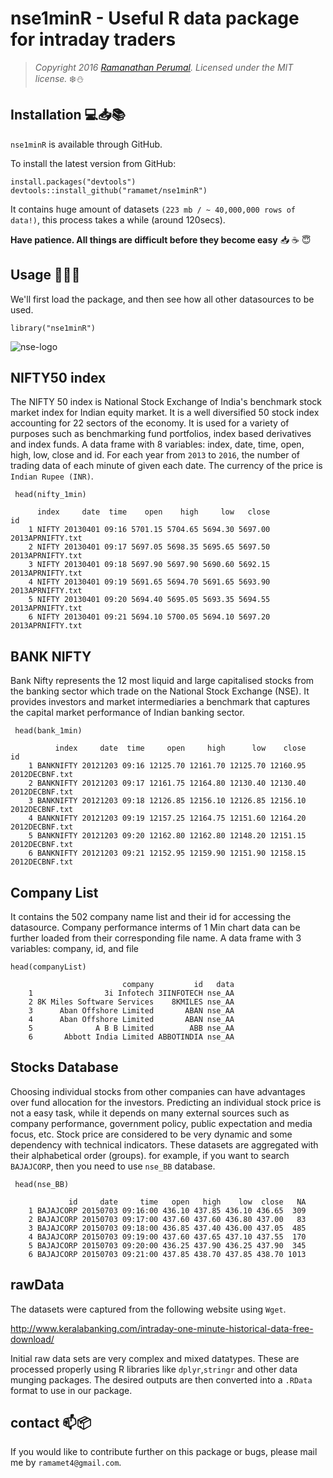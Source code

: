 nse1minR - Useful R data package for intraday traders 
===========================================================================

> *Copyright 2016 [Ramanathan Perumal](http://github.com/ramamet). Licensed under
> the MIT license.*
:snowflake::snowman:

Installation :computer::inbox_tray::books:
------------
`nse1minR` is available through GitHub.

To install the latest version from GitHub: 

    install.packages("devtools")
    devtools::install_github("ramamet/nse1minR")
    
It contains huge amount of datasets `(223 mb / ~ 40,000,000 rows of data!)`, this process takes a while (around 120secs). 

**Have patience. All things are difficult before they become easy** :inbox_tray: :coffee: :innocent:

    
Usage :office::wrench::card_index:
-----

We'll first load the package, and then see how all other datasources to be used.
   
    library("nse1minR")    
    
![nse-logo](https://cloud.githubusercontent.com/assets/16385390/20669749/20b69fd4-b576-11e6-8011-4cc1d1009311.jpg)


NIFTY50 index
-----
The NIFTY 50 index is National Stock Exchange of India's benchmark 
 stock market index for Indian equity market.
 It is a well diversified 50 stock index accounting for 22 sectors 
 of the economy. It is used for a variety of purposes such as benchmarking 
 fund portfolios, index based derivatives and index funds.
 A data frame with 8 variables: index, date, time, open, high, low, close and id. 
 For each year from `2013` to `2016`, the number of trading data of each minute of given each date. 
 The currency of the price is `Indian Rupee (INR)`.

     head(nifty_1min)
     
          index     date  time    open    high     low   close               id
        1 NIFTY 20130401 09:16 5701.15 5704.65 5694.30 5697.00 2013APRNIFTY.txt
        2 NIFTY 20130401 09:17 5697.05 5698.35 5695.65 5697.50 2013APRNIFTY.txt
        3 NIFTY 20130401 09:18 5697.90 5697.90 5690.60 5692.15 2013APRNIFTY.txt
        4 NIFTY 20130401 09:19 5691.65 5694.70 5691.65 5693.90 2013APRNIFTY.txt
        5 NIFTY 20130401 09:20 5694.40 5695.05 5693.35 5694.55 2013APRNIFTY.txt
        6 NIFTY 20130401 09:21 5694.10 5700.05 5694.10 5697.20 2013APRNIFTY.txt
 
BANK NIFTY 
-----

 Bank Nifty represents the 12 most liquid and
 large capitalised stocks from the banking sector
 which trade on the National Stock Exchange (NSE). 
 It provides investors and market intermediaries a 
 benchmark that captures the capital market performance of Indian banking sector.   
 
     head(bank_1min)
     
              index     date  time     open     high      low    close             id
        1 BANKNIFTY 20121203 09:16 12125.70 12161.70 12125.70 12160.95 2012DECBNF.txt
        2 BANKNIFTY 20121203 09:17 12161.75 12164.80 12130.40 12130.40 2012DECBNF.txt
        3 BANKNIFTY 20121203 09:18 12126.85 12156.10 12126.85 12156.10 2012DECBNF.txt
        4 BANKNIFTY 20121203 09:19 12157.25 12164.75 12151.60 12164.20 2012DECBNF.txt
        5 BANKNIFTY 20121203 09:20 12162.80 12162.80 12148.20 12151.15 2012DECBNF.txt
        6 BANKNIFTY 20121203 09:21 12152.95 12159.90 12151.90 12158.15 2012DECBNF.txt
        
Company List
-----

It contains the 502 company name list and their id for accessing the 
datasource. Company performance interms of 1 Min chart data can be further 
loaded from their corresponding file name. 
A data frame with 3 variables: company, id, and file

    head(companyList)
    
                             company         id   data
        1                3i Infotech 3IINFOTECH nse_AA
        2 8K Miles Software Services    8KMILES nse_AA
        3      Aban Offshore Limited       ABAN nse_AA
        4      Aban Offshore Limited       ABAN nse_AA
        5              A B B Limited        ABB nse_AA
        6       Abbott India Limited ABBOTINDIA nse_AA
 
Stocks Database
-----
 Choosing individual stocks from other companies can have 
 advantages over fund allocation for the investors. 
 Predicting an individual stock price is not a easy task,
 while it depends on many external sources such as company performance,
 government policy, public expectation and media focus, etc.
 Stock price are considered to be
 very dynamic and some dependency with technical indicators.
 These datasets are aggregated with their alphabetical order (groups).
 for example, if you want to search `BAJAJCORP`, then you need to use `nse_BB` database.
 
     head(nse_BB)
     
                 id     date     time   open   high    low  close   NA
        1 BAJAJCORP 20150703 09:16:00 436.10 437.85 436.10 436.65  309
        2 BAJAJCORP 20150703 09:17:00 437.60 437.60 436.80 437.00   83
        3 BAJAJCORP 20150703 09:18:00 436.85 437.40 436.00 437.05  485
        4 BAJAJCORP 20150703 09:19:00 437.60 437.65 437.10 437.55  170
        5 BAJAJCORP 20150703 09:20:00 436.25 437.90 436.25 437.90  345
        6 BAJAJCORP 20150703 09:21:00 437.85 438.70 437.85 438.70 1013

 
rawData 
-----
The datasets were captured from the following website using `Wget`. 


http://www.keralabanking.com/intraday-one-minute-historical-data-free-download/


Initial raw data sets are very complex and mixed datatypes.
These are processed properly using R libraries like `dplyr`,`stringr` and other data munging packages.
The desired outputs are then converted into a  `.RData` format to use in our package. 


contact :mailbox::package:
-----
If you would like to contribute further on this package or bugs, please mail me by `ramamet4@gmail.com`. 
        
        



 
 
        
